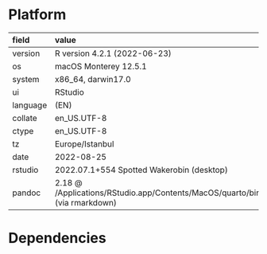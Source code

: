 # Platform

|field    |value                                                                             |
|:--------|:---------------------------------------------------------------------------------|
|version  |R version 4.2.1 (2022-06-23)                                                      |
|os       |macOS Monterey 12.5.1                                                             |
|system   |x86_64, darwin17.0                                                                |
|ui       |RStudio                                                                           |
|language |(EN)                                                                              |
|collate  |en_US.UTF-8                                                                       |
|ctype    |en_US.UTF-8                                                                       |
|tz       |Europe/Istanbul                                                                   |
|date     |2022-08-25                                                                        |
|rstudio  |2022.07.1+554 Spotted Wakerobin (desktop)                                         |
|pandoc   |2.18 @ /Applications/RStudio.app/Contents/MacOS/quarto/bin/tools/ (via rmarkdown) |

# Dependencies

